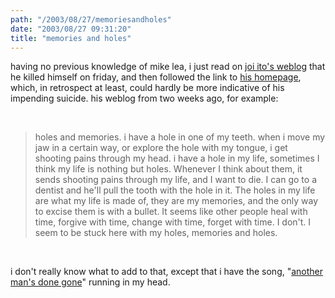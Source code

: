 ```yaml
---
path: "/2003/08/27/memoriesandholes" 
date: "2003/08/27 09:31:20" 
title: "memories and holes" 
---
```

<p>having no previous knowledge of mike lea, i just read on <a href="http://joi.ito.com/archives/2003/08/27/may_you_rest_in_peace_mazeone.html">joi ito's weblog</a> that he killed himself on friday, and then followed the link to <a href="http://www.dash-dash.org/">his homepage</a>, which, in retrospect at least, could hardly be more indicative of his impending suicide. his weblog from two weeks ago, for example:</p><br><blockquote>holes and memories. i have a hole in one of my teeth. when i move my jaw in a certain way, or explore the hole with my tongue, i get shooting pains through my head. i have a hole in my life, sometimes I think my life is nothing but holes. Whenever I think about them, it sends shooting pains through my life, and I want to die. I can go to a dentist and he'll pull the tooth with the hole in it. The holes in my life are what my life is made of, they are my memories, and the only way to excise them is with a bullet. It seems like other people heal with time, forgive with time, change with time, forget with time. I don't. I seem to be stuck here with my holes, memories and holes.</blockquote><br><p>i don't really know what to add to that, except that i have the song, "<a href="http://www.bemydemon.org/songs/another.htm">another man's done gone</a>" running in my head.</p>